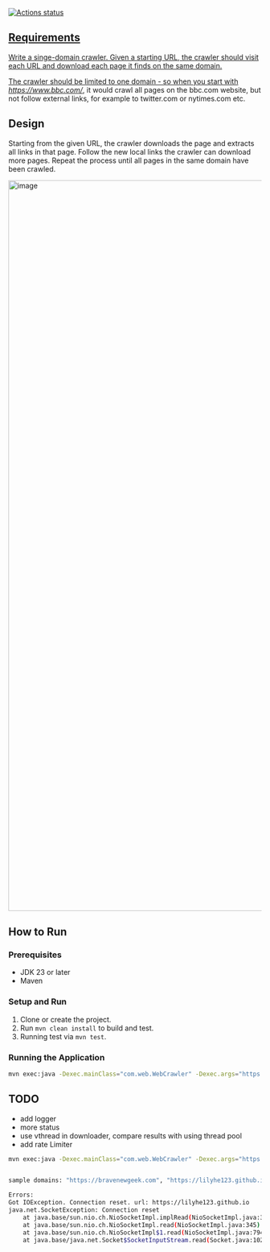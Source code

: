 <p align="left">
	<a href="https://github.com/lilyhe123/domain-crawler/actions/workflows/maven.yml"><img alt="Actions status" src="https://github.com/lilyhe123/domain-crawler/actions/workflows/maven.yml/badge.svg"</a>
</p>
		
## Requirements
Write a singe-domain crawler. Given a starting URL, the crawler should visit each URL and download each page it finds on the same domain. 

The crawler should be limited to one domain - so when you start with *https://www.bbc.com/*, it would crawl all pages on the bbc.com website, but not follow external links, for example to twitter.com or nytimes.com etc.

## Design
Starting from the given URL, the crawler downloads the page and extracts all links in that page. Follow the new local links the crawler can download more pages.
Repeat the process until all pages in the same domain have been crawled.

<img width="1451" alt="image" src="https://github.com/user-attachments/assets/2f8cec54-9d38-44a8-8674-c8ed07cdc7e5" />


## How to Run
### Prerequisites
- JDK 23 or later
- Maven

### Setup and Run
1. Clone or create the project.
2. Run `mvn clean install` to build and test.
3. Running test via `mvn test`.

### Running the Application
```bash
mvn exec:java -Dexec.mainClass="com.web.WebCrawler" -Dexec.args="https://bravenewgeek.com/" 

```

## TODO
- add logger
- more status
- use vthread in downloader, compare results with using thread pool
- add rate Limiter


```bash
mvn exec:java -Dexec.mainClass="com.web.WebCrawler" -Dexec.args="https://bravenewgeek.com/" 2>&1 | tee 11.out


sample domains: "https://bravenewgeek.com", "https://lilyhe123.github.io/", "https://www.bbc.com/";

Errors:
Got IOException. Connection reset. url: https://lilyhe123.github.io
java.net.SocketException: Connection reset
	at java.base/sun.nio.ch.NioSocketImpl.implRead(NioSocketImpl.java:318)
	at java.base/sun.nio.ch.NioSocketImpl.read(NioSocketImpl.java:345)
	at java.base/sun.nio.ch.NioSocketImpl$1.read(NioSocketImpl.java:794)
	at java.base/java.net.Socket$SocketInputStream.read(Socket.java:1025)
```
